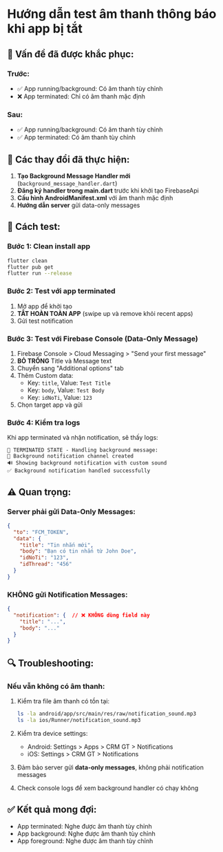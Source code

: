# Hướng dẫn test âm thanh thông báo khi app bị tắt

## 🎯 Vấn đề đã được khắc phục:

### Trước:
- ✅ App running/background: Có âm thanh tùy chỉnh
- ❌ App terminated: Chỉ có âm thanh mặc định

### Sau:
- ✅ App running/background: Có âm thanh tùy chỉnh  
- ✅ App terminated: Có âm thanh tùy chỉnh

## 🔧 Các thay đổi đã thực hiện:

1. **Tạo Background Message Handler mới** (`background_message_handler.dart`)
2. **Đăng ký handler trong main.dart** trước khi khởi tạo FirebaseApi
3. **Cấu hình AndroidManifest.xml** với âm thanh mặc định
4. **Hướng dẫn server** gửi data-only messages

## 📱 Cách test:

### Bước 1: Clean install app
```bash
flutter clean
flutter pub get
flutter run --release
```

### Bước 2: Test với app terminated
1. Mở app để khởi tạo
2. **TẮT HOÀN TOÀN APP** (swipe up và remove khỏi recent apps)
3. Gửi test notification

### Bước 3: Test với Firebase Console (Data-Only Message)
1. Firebase Console > Cloud Messaging > "Send your first message"
2. **BỎ TRỐNG** Title và Message text
3. Chuyển sang "Additional options" tab
4. Thêm Custom data:
   - Key: `title`, Value: `Test Title`
   - Key: `body`, Value: `Test Body`  
   - Key: `idNoTi`, Value: `123`
5. Chọn target app và gửi

### Bước 4: Kiểm tra logs
Khi app terminated và nhận notification, sẽ thấy logs:
```
🚨 TERMINATED STATE - Handling background message:
📱 Background notification channel created
🔊 Showing background notification with custom sound
✅ Background notification handled successfully
```

## ⚠️ Quan trọng:

### Server phải gửi Data-Only Messages:
```json
{
  "to": "FCM_TOKEN",
  "data": {
    "title": "Tin nhắn mới",
    "body": "Bạn có tin nhắn từ John Doe",
    "idNoTi": "123",
    "idThread": "456"
  }
}
```

### KHÔNG gửi Notification Messages:
```json
{
  "notification": {  // ❌ KHÔNG dùng field này
    "title": "...",
    "body": "..."
  }
}
```

## 🔍 Troubleshooting:

### Nếu vẫn không có âm thanh:
1. Kiểm tra file âm thanh có tồn tại:
   ```bash
   ls -la android/app/src/main/res/raw/notification_sound.mp3
   ls -la ios/Runner/notification_sound.mp3
   ```

2. Kiểm tra device settings:
   - Android: Settings > Apps > CRM GT > Notifications
   - iOS: Settings > CRM GT > Notifications

3. Đảm bảo server gửi **data-only messages**, không phải notification messages

4. Check console logs để xem background handler có chạy không

## ✅ Kết quả mong đợi:
- App terminated: Nghe được âm thanh tùy chỉnh
- App background: Nghe được âm thanh tùy chỉnh
- App foreground: Nghe được âm thanh tùy chỉnh
